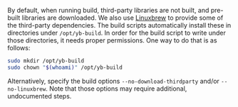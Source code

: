 <!--
+++
private = true
+++
-->

By default, when running build, third-party libraries are not built, and pre-built libraries are downloaded.
We also use [Linuxbrew][linuxbrew] to provide some of the third-party dependencies.
The build scripts automatically install these in directories under `/opt/yb-build`.
In order for the build script to write under those directories, it needs proper permissions.
One way to do that is as follows:

```sh
sudo mkdir /opt/yb-build
sudo chown "$(whoami)" /opt/yb-build
```

Alternatively, specify the build options `--no-download-thirdparty` and/or `--no-linuxbrew`.
Note that those options may require additional, undocumented steps.

[linuxbrew]: https://github.com/linuxbrew/brew
